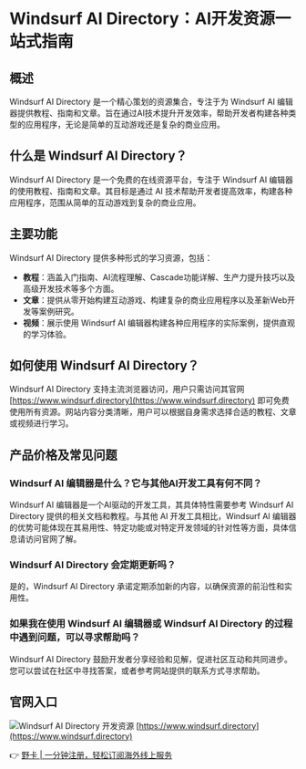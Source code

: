 # Windsurf AI Directory：AI开发资源一站式指南

## 概述
Windsurf AI Directory 是一个精心策划的资源集合，专注于为 Windsurf AI 编辑器提供教程、指南和文章。旨在通过AI技术提升开发效率，帮助开发者构建各种类型的应用程序，无论是简单的互动游戏还是复杂的商业应用。

## 什么是 Windsurf AI Directory？
Windsurf AI Directory 是一个免费的在线资源平台，专注于 Windsurf AI 编辑器的使用教程、指南和文章。其目标是通过 AI 技术帮助开发者提高效率，构建各种应用程序，范围从简单的互动游戏到复杂的商业应用。

## 主要功能
Windsurf AI Directory 提供多种形式的学习资源，包括：
- **教程**：涵盖入门指南、AI流程理解、Cascade功能详解、生产力提升技巧以及高级开发技术等多个方面。
- **文章**：提供从零开始构建互动游戏、构建复杂的商业应用程序以及革新Web开发等案例研究。
- **视频**：展示使用 Windsurf AI 编辑器构建各种应用程序的实际案例，提供直观的学习体验。

## 如何使用 Windsurf AI Directory？
Windsurf AI Directory 支持主流浏览器访问，用户只需访问其官网 [https://www.windsurf.directory](https://www.windsurf.directory) 即可免费使用所有资源。网站内容分类清晰，用户可以根据自身需求选择合适的教程、文章或视频进行学习。

## 产品价格及常见问题
### Windsurf AI 编辑器是什么？它与其他AI开发工具有何不同？
Windsurf AI 编辑器是一个AI驱动的开发工具，其具体特性需要参考 Windsurf AI Directory 提供的相关文档和教程。与其他 AI 开发工具相比，Windsurf AI 编辑器的优势可能体现在其易用性、特定功能或对特定开发领域的针对性等方面，具体信息请访问官网了解。

### Windsurf AI Directory 会定期更新吗？
是的，Windsurf AI Directory 承诺定期添加新的内容，以确保资源的前沿性和实用性。

### 如果我在使用 Windsurf AI 编辑器或 Windsurf AI Directory 的过程中遇到问题，可以寻求帮助吗？
Windsurf AI Directory 鼓励开发者分享经验和见解，促进社区互动和共同进步。您可以尝试在社区中寻找答案，或者参考网站提供的联系方式寻求帮助。

## 官网入口
![Windsurf AI Directory 开发资源](/path/to/image "Windsurf AI Directory 开发资源")
[https://www.windsurf.directory](https://www.windsurf.directory)

👉 [野卡 | 一分钟注册，轻松订阅海外线上服务](https://bbtdd.com/yeka)